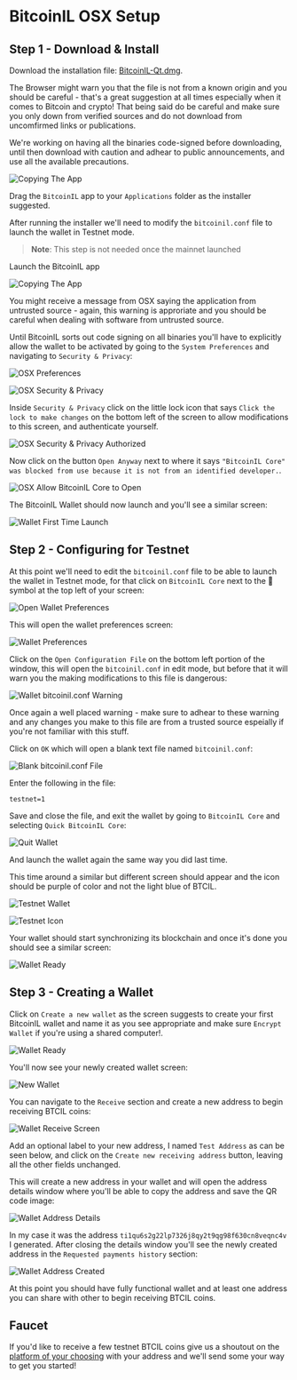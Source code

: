 # BitcoinIL OSX Setup

## Step 1 - Download & Install

Download the installation file: [BitcoinIL-Qt.dmg](https://guides.bitcoinil.org/assets/downloads/binaries/osx/BitcoinIL-Qt.dmg).

The Browser might warn you that the file is not from a known origin and you should be careful - that's a great suggestion at all times especially when it comes to Bitcoin and crypto! That being said do be careful and make sure you only down from verified sources and do not download from uncomfirmed links or publications.

We're working on having all the binaries code-signed before downloading, until then download with caution and adhear to public announcements, and use all the available precautions.


![Copying The App](https://github.com/bitcoinil/guides/raw/main/assets/images/osx/wallet/wallet-install.png)

Drag the `BitcoinIL` app to your `Applications` folder as the installer suggested.

After running the installer we'll need to modify the `bitcoinil.conf` file to launch the wallet in Testnet mode.

> **Note**: This step is not needed once the mainnet launched

Launch the BitcoinIL app 

![Copying The App](https://github.com/bitcoinil/guides/raw/main/assets/images/osx/wallet/bitcoinil-launch.png)

You might receive a message from OSX saying the application from untrusted source - again, this warning is approriate and you should be careful when dealing with software from untrusted source.

Until BitcoinIL sorts out code signing on all binaries you'll have to explicitly allow the wallet to be activated by going to the `System Preferences` and navigating to `Security & Privacy`:

![OSX Preferences](https://github.com/bitcoinil/guides/raw/main/assets/images/osx/wallet/osx-preferences.png)

![OSX Security & Privacy](https://github.com/bitcoinil/guides/raw/main/assets/images/osx/wallet/osx-security-and-privacy.png)

Inside `Security & Privacy` click on the little lock icon that says `Click the lock to make changes` on the bottom left of the screen to allow modifications to this screen, and authenticate yourself.

![OSX Security & Privacy Authorized](https://github.com/bitcoinil/guides/raw/main/assets/images/osx/wallet/osx-security-authorized.png)

Now click on the button `Open Anyway` next to where it says `"BitcoinIL Core" was blocked from use because it is not from an identified developer.`.

![OSX Allow BitcoinIL Core to Open](https://github.com/bitcoinil/guides/raw/main/assets/images/osx/wallet/osx-open-bitcoinil-core.png)

The BitcoinIL Wallet should now launch and you'll see a similar screen:

![Wallet First Time Launch](https://github.com/bitcoinil/guides/raw/main/assets/images/osx/wallet/wallet-first.png)

## Step 2 - Configuring for Testnet

At this point we'll need to edit the `bitcoinil.conf` file to be able to launch the wallet in Testnet mode, for that click on `BitcoinIL Core` next to the  symbol at the top left of your screen:

![Open Wallet Preferences](https://github.com/bitcoinil/guides/raw/main/assets/images/osx/wallet/wallet-open-preferences.png)

This will open the wallet preferences screen:

![Wallet Preferences](https://github.com/bitcoinil/guides/raw/main/assets/images/osx/wallet/wallet-preferences.png)

Click on the `Open Configuration File` on the bottom left portion of the window, this will open the `bitcoinil.conf` in edit mode, but before that it will warn you the making modifications to this file is dangerous:

![Wallet `bitcoinil.conf` Warning](https://github.com/bitcoinil/guides/raw/main/assets/images/osx/wallet/wallet-bitcoinil-conf-warning.png)

Once again a well placed warning - make sure to adhear to these warning and any changes you make to this file are from a trusted source espeially if you're not familiar with this stuff.

Click on `OK` which will open a blank text file named `bitcoinil.conf`:

![Blank `bitcoinil.conf` File](https://github.com/bitcoinil/guides/raw/main/assets/images/osx/wallet/bitcoinil-conf.png)

Enter the following in the file:

```
testnet=1
```

Save and close the file, and exit the wallet by going to `BitcoinIL Core` and selecting `Quick BitcoinIL Core`:

![Quit Wallet](https://github.com/bitcoinil/guides/raw/main/assets/images/osx/wallet/quit-wallet.png)

And launch the wallet again the same way you did last time.

This time around a similar but different screen should appear and the icon should be purple of color and not the light blue of BTCIL.

![Testnet Wallet](https://github.com/bitcoinil/guides/raw/main/assets/images/osx/wallet/wallet-testnet.png)

![Testnet Icon](https://github.com/bitcoinil/guides/raw/main/assets/images/osx/wallet/bitcoinil-core-testnet-icon.png)

Your wallet should start synchronizing its blockchain and once it's done you should see a similar screen:

![Wallet Ready](https://github.com/bitcoinil/guides/raw/main/assets/images/osx/wallet/wallet-ready.png)

## Step 3 - Creating a Wallet

Click on `Create a new wallet` as the screen suggests to create your first BitcoinIL wallet and name it as you see appropriate and make sure `Encrypt Wallet` if you're using a shared computer!.

![Wallet Ready](https://github.com/bitcoinil/guides/raw/main/assets/images/osx/wallet/wallet-create.png)

You'll now see your newly created wallet screen:

![New Wallet](https://github.com/bitcoinil/guides/raw/main/assets/images/osx/wallet/wallet-new-wallet.png)

You can navigate to the `Receive` section and create a new address to begin receiving BTCIL coins:

![Wallet Receive Screen](https://github.com/bitcoinil/guides/raw/main/assets/images/osx/wallet/wallet-receive.png)

Add an optional label to your new address, I named `Test Address` as can be seen below, and click on the `Create new receiving address` button, leaving all the other fields unchanged.

This will create a new address in your wallet and will open the address details window where you'll be able to copy the address and save the QR code image:

![Wallet Address Details](https://github.com/bitcoinil/guides/raw/main/assets/images/osx/wallet/wallet-address-info.png)

In my case it was the address `ti1qu6s2g22lp7326j8qy2t9qg98f630cn8veqnc4v` I generated. After closing the details window you'll see the newly created address in the `Requested payments history` section:

![Wallet Address Created](https://github.com/bitcoinil/guides/raw/main/assets/images/osx/wallet/wallet-address-created.png)


At this point you should have fully functional wallet and at least one address you can share with other to begin receiving BTCIL coins.


## Faucet

If you'd like to receive a few testnet BTCIL coins give us a shoutout on the [platform of your choosing](/#social-networks) with your address and we'll send some your way to get you started!